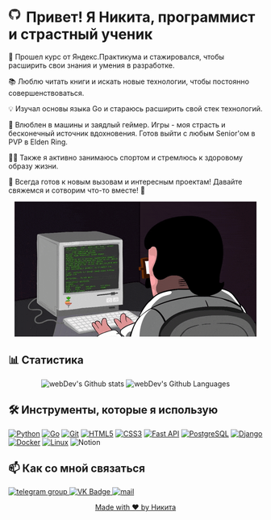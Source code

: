<h1>
  <img src="gifs/octo.gif" alt="Гифка" width="25" height="23" style="float: left; margin-right: 10px;" /> Привет! Я Никита, программист и страстный ученик   
</h1>

💼 Прошел курс от Яндекс.Практикума и стажировался, чтобы расширить свои знания и умения в разработке.

📚 Люблю читать книги и искать новые технологии, чтобы постоянно совершенствоваться.

💡 Изучал основы языка Go и стараюсь расширить свой стек технологий.

🚗 Влюблен в машины и заядлый геймер. Игры - моя страсть и бесконечный источник вдохновения. Готов выйти с любым Senior'ом в PVP в Elden Ring.

🏋️‍♂️ Также я активно занимаюсь спортом и стремлюсь к здоровому образу жизни.

🌟 Всегда готов к новым вызовам и интересным проектам! Давайте свяжемся и сотворим что-то вместе! 🚀

<p align="center">
  <img src="gifs/coderman.gif" alt="Coderman GIF">
</p>

## 📊 Статистика
<p align="center">
  <img src="http://github-readme-streak-stats.herokuapp.com?user=KolesnikNV&theme=dark&background=000000" alt="webDev's Github stats"/>
  <img height="270px" width="370" alt="webDev's Github Languages" src="https://github-readme-stats-sigma-five.vercel.app/api/top-langs/?username=KolesnikNV&layout=compact&theme=vision-friendly-dark" />
</p>


## 🛠️ Инструменты, которые я использую
<p align="left">
<a href="https://www.python.org/" target="_blank" rel="noreferrer"><img src="https://raw.githubusercontent.com/danielcranney/readme-generator/main/public/icons/skills/python-colored.svg" width="36" height="36" alt="Python" /></a>
<a href="https://go.dev/doc/" target="_blank" rel="noreferrer"><img src="https://raw.githubusercontent.com/danielcranney/readme-generator/main/public/icons/skills/go-colored.svg" width="36" height="36" alt="Go" /></a>
<a href="https://git-scm.com/" target="_blank" rel="noreferrer"><img src="https://raw.githubusercontent.com/danielcranney/readme-generator/main/public/icons/skills/git-colored.svg" width="36" height="36" alt="Git" /></a>
<a href="https://developer.mozilla.org/en-US/docs/Glossary/HTML5" target="_blank" rel="noreferrer"><img src="https://raw.githubusercontent.com/danielcranney/readme-generator/main/public/icons/skills/html5-colored.svg" width="36" height="36" alt="HTML5" /></a>
<a href="https://www.w3.org/TR/CSS/#css" target="_blank" rel="noreferrer"><img src="https://raw.githubusercontent.com/danielcranney/readme-generator/main/public/icons/skills/css3-colored.svg" width="36" height="36" alt="CSS3" /></a>
<a href="https://fastapi.tiangolo.com/" target="_blank" rel="noreferrer"><img src="https://raw.githubusercontent.com/danielcranney/readme-generator/main/public/icons/skills/fastapi-colored.svg" width="36" height="36" alt="Fast API" /></a>
<a href="https://www.postgresql.org/" target="_blank" rel="noreferrer"><img src="https://raw.githubusercontent.com/danielcranney/readme-generator/main/public/icons/skills/postgresql-colored.svg" width="36" height="36" alt="PostgreSQL" /></a>
<a href="https://www.djangoproject.com/" target="_blank" rel="noreferrer"><img src="https://raw.githubusercontent.com/danielcranney/readme-generator/main/public/icons/skills/django-colored.svg" width="36" height="36" alt="Django" /></a>
<a href="https://www.docker.com/" target="_blank" rel="noreferrer"><img src="https://raw.githubusercontent.com/danielcranney/readme-generator/main/public/icons/skills/docker-colored.svg" width="36" height="36" alt="Docker" /></a>
<a href="https://www.linux.org" target="_blank" rel="noreferrer"><img src="https://raw.githubusercontent.com/danielcranney/readme-generator/main/public/icons/skills/linux-colored.svg" width="36" height="36" alt="Linux" /></a>
<img src="https://upload.wikimedia.org/wikipedia/commons/e/e9/Notion-logo.svg" title="Notion" alt="Notion" width="40" height="40"/>&nbsp
</p>


## 📫 Как со мной связаться
<div id="badges">
    <a href="https://t.me/n_kolesnik_v" target="_blank">
      <img src="https://cdn-icons-png.flaticon.com/512/2111/2111646.png" width="40" height="40" alt="telegram group" />
    </a>
    <a href="https://vk.com/kolesnik_nv" target="_blank">
      <img src="https://cdn-icons-png.flaticon.com/512/145/145813.png" width="40" height="40" alt="VK Badge"/>
    </a>
 <a href="https://i@nikitakolesnik.ru" target="_blank">
      <img src="https://cdn.icon-icons.com/icons2/2011/PNG/512/envelope_mail_letter_icon_123486.png" width="40" height="40" alt="mail" />
</div>


<p align="center">Made with ❤️ by Никита</p>
